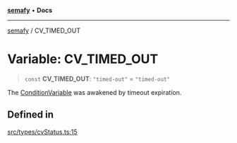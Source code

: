 [**semafy**](../README.md) • **Docs**

***

[semafy](../globals.md) / CV\_TIMED\_OUT

# Variable: CV\_TIMED\_OUT

> `const` **CV\_TIMED\_OUT**: `"timed-out"` = `"timed-out"`

The [ConditionVariable](../classes/ConditionVariable.md) was awakened by timeout expiration.

## Defined in

[src/types/cvStatus.ts:15](https://github.com/havelessbemore/semafy/blob/8eba5886d3775a63da96eb7c166c6371edbbcfa1/src/types/cvStatus.ts#L15)
